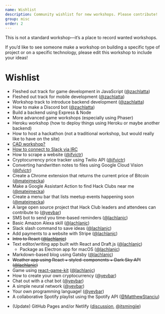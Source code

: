 ```yaml
---
name: Wishlist
description: Community wishlist for new workshops. Please contribute!
group: misc
order: 2
---
```


This is not a standard workshop—it’s a place to record wanted workshops.

If you’d like to see someone make a workshop on building a specific type of project or on a specific technology, please edit this workshop to include your ideas!

# Wishlist

* Fleshed out track for game development in JavaScript ([@zachlatta](https://github.com/zachlatta))
* Fleshed out track for mobile development ([@zachlatta](https://github.com/zachlatta))
* Workshop track to introduce backend development ([@zachlatta](https://github.com/zachlatta))
* How to make a Discord bot ([@zachlatta](https://github.com/zachlatta))
* Build a backend using Express & Node
* More advanced game workshops (especially using Phaser)
* Heroku workshop (how to deploy things using Heroku or maybe another backend)
* How to host a hackathon (not a traditional workshop, but would really like to have on the site)
* [CAD workshop?](https://hackclub.slack.com/archives/C3A6RB5SA/p1503953718000169)
* [How to connect to Slack via IRC](https://hackclub.slack.com/archives/C0C78SG9L/p1504239822000077)
* How to scrape a website ([@ifvictr](https://github.com/ifvictr))
* Cryptocurrency price tracker using Twilio API ([@ifvictr](https://github.com/ifvictr))
* Converting handwritten notes to files using Google Cloud Vision ([@ifvictr](https://github.com/ifvictr))
* Create a Chrome extension that returns the current price of Bitcoin ([@matejmecka](https://github.com/matejmecka))
* Make a Google Assistant Action to find Hack Clubs near me ([@matejmecka](https://github.com/matejmecka))
* Create a menu bar that lists meetup events happening soon ([@matejmecka](https://github.com/matejmecka))
* A large open source project that Hack Club leaders and attendees can contribute to ([@yevbar](https://github.com/yevbar))
* SMS bot to send you time-based reminders ([@lachlanjc](https://github.com/lachlanjc))
* Basic Amazon Alexa skill ([@lachlanjc](https://github.com/lachlanjc))
* Slack slash command to save ideas ([@lachlanjc](https://github.com/lachlanjc))
* Add payments to a website with Stripe ([@lachlanjc](https://github.com/lachlanjc))
* ~~Intro to React ([@lachlanjc](https://github.com/lachlanjc))~~
* Text editor/writing app built with React and Draft.js ([@lachlanjc](https://github.com/lachlanjc))
  * Package as Electron app for macOS ([@lachlanjc](https://github.com/lachlanjc))
* Markdown-based blog using Gatsby ([@lachlanjc](https://github.com/lachlanjc))
* ~~Weather app using React + styled-components + Dark Sky API ([@lachlanjc](https://github.com/lachlanjc))~~
* Game using [react-game-kit](https://github.com/FormidableLabs/react-game-kit) ([@lachlanjc](https://github.com/lachlanjc))
* How to create your own cryptocurrency ([@yevbar](https://github.com/yevbar))
* Chat out with a chat bot ([@yevbar](https://github.com/yevbar))
* A simple neural network ([@yevbar](https://github.com/yevbar))
* Your own programming language! ([@yevbar](https://github.com/yevbar))
* A collaborative Spotify playlist using the Spotify API ([@MatthewStanciu](https://github.com/MatthewStanciu))
- (Update) GitHub Pages and/or Netlify ([discussion](https://github.com/hackclub/hackclub/issues/1181), [@itsmingjie](https://github.com/itsmingjie))
